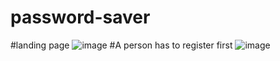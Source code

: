 ﻿# password-saver
 #landing page
![image](https://github.com/user-attachments/assets/e1864040-d959-4fa7-b1a0-db6f7e456d5a)
#A person has to register first
![image](https://github.com/user-attachments/assets/b670d4d7-0bf0-4f38-979a-ad3477e4964c)


